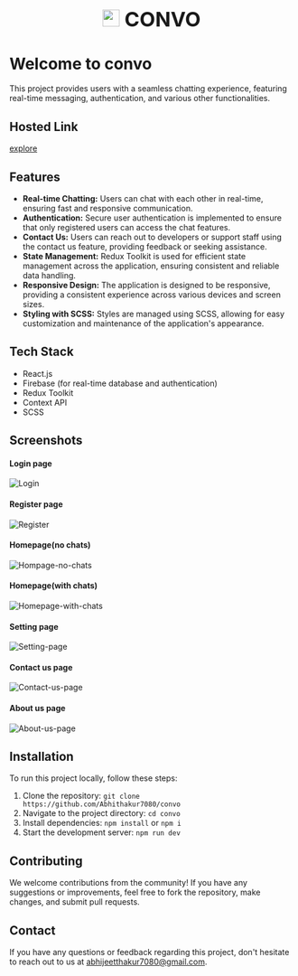 <h1 align="center" style="font-size: 36px;"><img src="https://github.com/Abhithakur7080/convo/assets/119639453/7c1fda02-5125-479f-bc91-4b5b457eafde" width=30/> CONVO</h1>

# Welcome to convo
This project provides users with a seamless chatting experience, featuring real-time messaging, authentication, and various other functionalities.

## Hosted Link
[explore](https://convo-live.netlify.app) 

## Features

- **Real-time Chatting:** Users can chat with each other in real-time, ensuring fast and responsive communication.
- **Authentication:** Secure user authentication is implemented to ensure that only registered users can access the chat features.
- **Contact Us:** Users can reach out to developers or support staff using the contact us feature, providing feedback or seeking assistance.
- **State Management:** Redux Toolkit is used for efficient state management across the application, ensuring consistent and reliable data handling.
- **Responsive Design:** The application is designed to be responsive, providing a consistent experience across various devices and screen sizes.
- **Styling with SCSS:** Styles are managed using SCSS, allowing for easy customization and maintenance of the application's appearance.

## Tech Stack

- React.js
- Firebase (for real-time database and authentication)
- Redux Toolkit
- Context API
- SCSS

## Screenshots
#### Login page
![Login](https://github.com/Abhithakur7080/convo/assets/119639453/327e60ec-c19c-4a0f-aa0b-1a5ba291c9ee)

#### Register page
![Register](https://github.com/Abhithakur7080/convo/assets/119639453/bb266f57-026e-473c-a6d8-aac4de99e789)

#### Homepage(no chats)
![Hompage-no-chats](https://github.com/Abhithakur7080/convo/assets/119639453/4456bb8e-600e-4c47-ac7c-d55c1692e301)

#### Homepage(with chats)
![Homepage-with-chats](https://github.com/Abhithakur7080/convo/assets/119639453/867d74ce-0e7f-4e19-b0e1-a216227286bb)
#### Setting page
![Setting-page](https://github.com/Abhithakur7080/convo/assets/119639453/02d0afc6-a26f-4f96-ae1d-85285dcb1968)

#### Contact us page
![Contact-us-page](https://github.com/Abhithakur7080/convo/assets/119639453/27d4692b-aac8-4371-8388-ba9cf2326f94)

#### About us page
![About-us-page](https://github.com/Abhithakur7080/convo/assets/119639453/57720383-de61-4413-8325-16c3d133342d)


## Installation

To run this project locally, follow these steps:

1. Clone the repository: `git clone https://github.com/Abhithakur7080/convo`
2. Navigate to the project directory: `cd convo`
3. Install dependencies: `npm install` or `npm i`
4. Start the development server: `npm run dev`

## Contributing

We welcome contributions from the community! If you have any suggestions or improvements, feel free to fork the repository, make changes, and submit pull requests.

## Contact

If you have any questions or feedback regarding this project, don't hesitate to reach out to us at [abhijeetthakur7080@gmail.com](mailto:abhijeetthakur7080@gmail.com).

